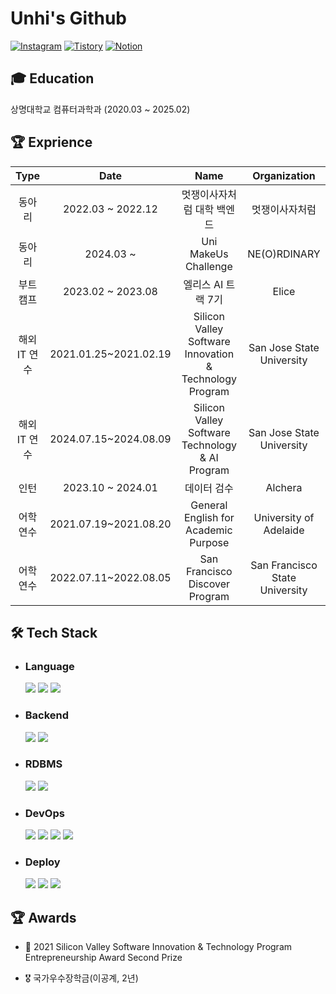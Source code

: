 <!--


태크스택은
<img src="https://img.shields.io/badge/쓰고자하는_텍스트-컬러코드?style=flat-square&logo=simpleicons에서_아이콘이름&logoColor=white"/></a>
https://simpleicons.org/

🎨 love green 💚 🌲 🍏 📗 🥬
# :raising_hand_woman: My Portfolio :raising_hand_woman:
https://delirious-voyage-074.notion.site/Arongsnuna-a110a123bf8e41a2b674ae1a46e06044 
  :mortar_board: Student of Sangmyung Univ.<br/>
  [![solved.ac tier](http://mazassumnida.wtf/api/v2/generate_badge?boj=unhipark)](https://solved.ac/unhipark)
-->

# Unhi's Github

[![Instagram](https://img.shields.io/badge/Instagram-E4405F?style=round-square&logo=Instagram&logoColor=white&link=https://www.instagram.com/arongsnuna/)](https://www.instagram.com/arongsnuna/)
[![Tistory](https://img.shields.io/badge/Tistory-000000?style=round-square&logo=Tistory&logoColor=white&link=https://arongsnuna.tistory.com/)](https://arongsnuna.tistory.com/)
[![Notion](https://img.shields.io/badge/Notion-000000?style=round-square&logo=Tistory&logoColor=white&link=https://beaded-squash-023.notion.site/fb62c45c376345a5b6744ffa799c8ea9?pvs=25/)](https://beaded-squash-023.notion.site/fb62c45c376345a5b6744ffa799c8ea9?pvs=25)

## 🎓 Education
상명대학교 컴퓨터과학과 (2020.03 ~ 2025.02)

## :trophy: Exprience

|  Type  |       Date        |           Name            |      Organization   |
| :----: |:-----------------:|:-------------------------:| :-------------: |
| 동아리 | 2022.03 ~ 2022.12 |         멋쟁이사자처럼 대학 백엔드          |     멋쟁이사자처럼  |
| 동아리 | 2024.03 ~  |         Uni MakeUs Challenge         |   NE(O)RDINARY   | 
| 부트캠프 | 2023.02 ~ 2023.08 |     엘리스 AI 트랙 7기            |    Elice |
|해외 IT 연수|2021.01.25~2021.02.19|Silicon Valley Software Innovation & Technology Program|San Jose State University|
|해외 IT 연수|2024.07.15~2024.08.09|Silicon Valley Software Technology & AI Program|San Jose State University|
| 인턴 | 2023.10 ~ 2024.01 | 데이터 검수 |  Alchera  | 
|어학연수|2021.07.19~2021.08.20|General English for Academic Purpose |University of Adelaide|
|어학연수|2022.07.11~2022.08.05|San Francisco Discover Program|San Francisco State University|



## :hammer_and_wrench: Tech Stack

* ### Language
  <img src="https://img.shields.io/badge/Python-3766AB?style=round-square&logo=Python&logoColor=white"/>
  <img src="https://img.shields.io/badge/C-A8B9CC?style=round-square&logo=C&logoColor=white"/>
  <img src="https://img.shields.io/badge/JavaScript-F7DF1E?style=round-square&logo=javascript&logoColor=white"/>

* ### Backend
  <img src="https://img.shields.io/badge/Node.js-5FA04E?style=round-square&logo=nodedotjs&logoColor=white"/>
  <img src="https://img.shields.io/badge/Django-092E20?style=round-square&logo=Django&logoColor=white"/>
  
* ### RDBMS
  <img src="https://img.shields.io/badge/MySQL-4479A1?style=round-square&logo=MySQL&logoColor=white"/>
  <img src="https://img.shields.io/badge/MongoDB-47A248?style=round-square&logo=mongodb&logoColor=white"/>

* ### DevOps
  <img src="https://img.shields.io/badge/Git-F05032?style=round-square&logo=Git&logoColor=white"/>
  <img src="https://img.shields.io/badge/GitHub-181717?style=round-square&logo=github&logoColor=white"/>
  <img src="https://img.shields.io/badge/GitHub%20Actions-2088FF?style=round-square&logo=githubactions&logoColor=white"/>
  <img src="https://img.shields.io/badge/Docker-2496ED?style=round-square&logo=Docker&logoColor=white"/>

* ### Deploy
  <img src="https://img.shields.io/badge/AWS-232F3E?style=round-square&logo=amazonaws&logoColor=white"/>
  <img src="https://img.shields.io/badge/EC2-FF9900?style=round-square&logo=amazonec2&logoColor=white"/>
  <img src="https://img.shields.io/badge/RDS-527FFF?style=round-square&logo=amazonrds&logoColor=white"/>

## 🏆 Awards 
- 🥈 2021 Silicon Valley Software Innovation & Technology Program Entrepreneurship Award Second Prize <br/>
- 🎖️ 국가우수장학금(이공계, 2년)


  <!--

  # 💻 Coding Activities 💻

  ![Anurag's github stats](https://github-readme-stats.vercel.app/api?username=arongsnuna&show_icons=true&theme=vue)

<br/>
-->
